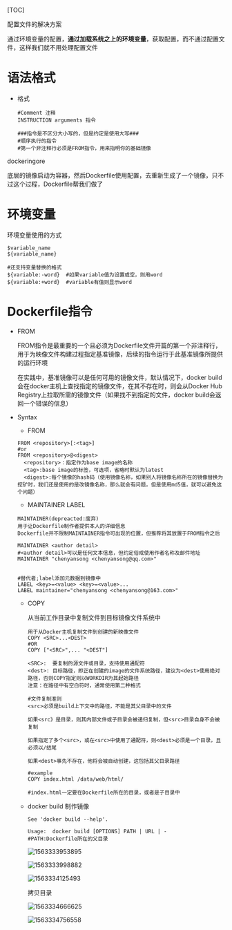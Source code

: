 [TOC]

配置文件的解决方案

通过环境变量的配置，**通过加载系统之上的环境变量**，获取配置，而不通过配置文件，这样我们就不用处理配置文件



# 语法格式

* 格式

  ```shell
  #Comment 注释
  INSTRUCTION arguments 指令
  
  ###指令是不区分大小写的，但是约定是使用大写###
  #顺序执行的指令
  #第一个非注释行必须是FROM指令，用来指明你的基础镜像
  ```

  

dockeringore

底层的镜像启动为容器，然后Dockerfile使用配置，去重新生成了一个镜像，只不过这个过程，Dockerfile帮我们做了

# 环境变量

环境变量使用的方式

```shell
$variable_name
${variable_name}

#还支持变量替换的格式
${variable:-word}  #如果variable值为设置或空，则用word
${variable:+word}  #variable有值则显示word
```



# Dockerfile指令

* FROM

  FROM指令是最重要的一个且必须为Dockerfile文件开篇的第一个非注释行，用于为映像文件构建过程指定基准镜像，后续的指令运行于此基准镜像所提供的运行环境

  在实践中，基准镜像可以是任何可用的镜像文件，默认情况下，docker build 会在docker主机上查找指定的镜像文件，在其不存在时，则会从Docker Hub Registry上拉取所需的镜像文件（如果找不到指定的文件，docker build会返回一个错误的信息）

* Syntax

  * FROM

  ```shell
  FROM <repository>[:<tag>]
  #or
  FROM <repository>@<digest>
  	<repository>：指定作为base image的名称
  	<tag>:base image的标签，可选项，省略时默认为latest
  	<digest>:每个镜像的hash码（使用镜像名称，如果别人将镜像名称所在的镜像替换为挖矿时，我们还是使用的是改镜像名称，那么就会有问题，但是使用md5值，就可以避免这个问题）	
  ```

  

  * MAINTAINER  LABEL

  ```shell
  MAINTAINER(depreacted:废弃)
  用于让Dockerfile制作者提供本人的详细信息
  Dockerfile并不限制MAINTAINER指令可出现的位置，但推荐将其放置于FROM指令之后
  
  MAINTAINER <author detail>
  #<author detail>可以是任何文本信息，但约定俗成使用作者名称及邮件地址
  MAINTAINER "chenyansong <chenyansong@qq.com>"
  
  
  #替代者;label添加元数据到镜像中
  LABEL <key>=<value> <key>=<value>...
  LABEL maintainer="chenyansong <chenyansong@163.com>"
  
  ```

  * COPY

    从当前工作目录中复制文件到目标镜像文件系统中

    ```shell
    用于从Docker主机复制文件到创建的新映像文件
    COPY <SRC>...<DEST>
    #OR
    COPY ["<SRC>",... "<DEST"]
    
    <SRC>:	要复制的源文件或目录，支持使用通配符
    <dest>: 目标路径，即正在创建的image的文件系统路径，建议为<dest>使用绝对路径，否则COPY指定则以WORKDIR为其起始路径
    注意：在路径中有空白符时，通常使用第二种格式
    
    #文件复制准则
    <src>必须是build上下文中的路径，不能是其父目录中的文件
    
    如果<src》是目录，则其内部文件或子目录会被递归复制，但<src>目录自身不会被复制
    
    如果指定了多个<src>，或在<src>中使用了通配符，则<dest>必须是一个目录，且必须以/结尾
    
    如果<dest>事先不存在，他将会被自动创建，这包括其父目录路径
    
    #example
    COPY index.html /data/web/html/
    
    #index.html一定要在Dockerfile所在的目录，或者是子目录中
    ```

  * docker build 制作镜像

    ```shell
    See 'docker build --help'.
    
    Usage:  docker build [OPTIONS] PATH | URL | -
    #PATH:Dockerfile所在的父目录
    ```

    ![1563333953895](E:\git-workspace\note\images\docker\1563333953895.png)

    ![1563333998882](E:\git-workspace\note\images\docker\1563333998882.png)

    ![1563334125493](E:\git-workspace\note\images\docker\1563334125493.png)

    拷贝目录

    ![1563334666625](E:\git-workspace\note\images\docker\1563334666625.png)

    ![1563334756558](E:\git-workspace\note\images\docker\1563334756558.png)